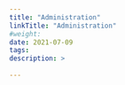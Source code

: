 ```yaml
---
title: "Administration"
linkTitle: "Administration"
#weight:
date: 2021-07-09
tags: 
description: >
  
---
```




